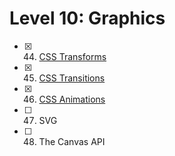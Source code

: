 # Level 10: Graphics

- [x] 44. [CSS Transforms](./44-css-transforms.md)
- [x] 45. [CSS Transitions](./45-css-transitions.md)
- [x] 46. [CSS Animations](./46-css-animations.md)
- [ ] 47. SVG
- [ ] 48. The Canvas API
